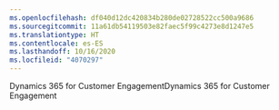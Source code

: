 ```yaml
---
ms.openlocfilehash: df040d12dc420834b280de02728522cc500a9686
ms.sourcegitcommit: 11a61db54119503e82faec5f99c4273e8d1247e5
ms.translationtype: HT
ms.contentlocale: es-ES
ms.lasthandoff: 10/16/2020
ms.locfileid: "4070297"
---
```

<span data-ttu-id="35792-101">Dynamics 365 for Customer Engagement</span><span class="sxs-lookup"><span data-stu-id="35792-101">Dynamics 365 for Customer Engagement</span></span>
